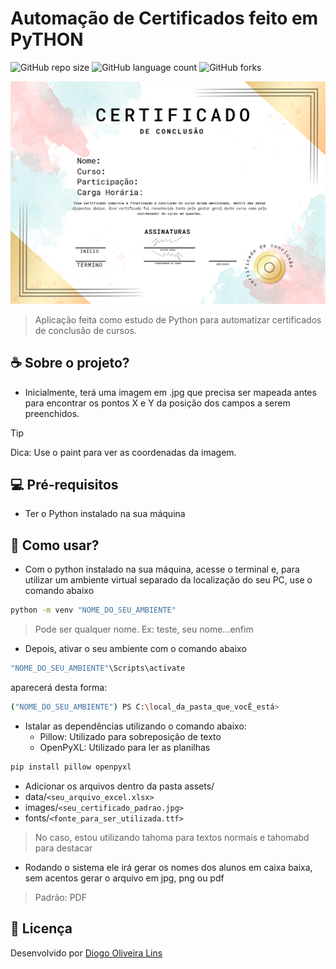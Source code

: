 # Automação de Certificados feito em PyTHON

![GitHub repo size](https://img.shields.io/github/repo-size/linsrep/README-template?style=for-the-badge)
![GitHub language count](https://img.shields.io/github/languages/count/linsrep/README-template?style=for-the-badge)
![GitHub forks](https://img.shields.io/github/forks/linsrep/README-template?style=for-the-badge)

<img src="./assets/images/certificado_padrao.jpg" alt="Certificado Exemplo">

> Aplicação feita como estudo de Python para automatizar certificados de conclusão de cursos.

## ☕ Sobre o projeto?

- Inicialmente, terá uma imagem em .jpg que precisa ser mapeada antes para encontrar os pontos X e Y da posição dos campos a serem preenchidos.

> [!TIP]
> Dica: Use o paint para ver as coordenadas da imagem.

## 💻 Pré-requisitos

- Ter o Python instalado na sua máquina

## 🚀 Como usar?


- Com o python instalado na sua máquina, acesse o terminal e, para utilizar um ambiente virtual separado da localização do seu PC, use o comando abaixo

```sh
python -m venv "NOME_DO_SEU_AMBIENTE"
```

> Pode ser qualquer nome. Ex: teste, seu nome...enfim

- Depois, ativar o seu ambiente com o comando abaixo

```bash
"NOME_DO_SEU_AMBIENTE"\Scripts\activate 
```
aparecerá desta forma:

```bash
("NOME_DO_SEU_AMBIENTE") PS C:\local_da_pasta_que_vocÊ_está>
```
- Istalar as dependências utilizando o comando abaixo:
  - Pillow: Utilizado para sobreposição de texto
  - OpenPyXL: Utilizado para ler as planilhas

```bash
pip install pillow openpyxl
```

- Adicionar os arquivos dentro da pasta assets/
 - data/`<seu_arquivo_excel.xlsx>`
 - images/`<seu_certificado_padrao.jpg>`
 - fonts/`<fonte_para_ser_utilizada.ttf>`
 
 > No caso, estou utilizando tahoma para textos normais e tahomabd para destacar

- Rodando o sistema ele irá gerar os nomes dos alunos em caixa baixa, sem acentos gerar o arquivo em jpg, png ou pdf 

> Padrão: PDF

## 🔑 Licença

Desenvolvido por [Diogo Oliveira Lins](https://goatech.com.br)